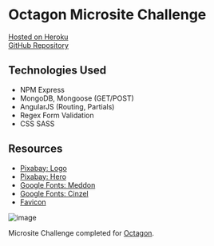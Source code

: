 # Octagon Microsite Challenge

[Hosted on Heroku](https://octogon-challenge.herokuapp.com/)<br>
[GitHub Repository](https://github.com/cwithac/octagon_challenge)

## Technologies Used

- NPM Express
- MongoDB, Mongoose (GET/POST)
- AngularJS (Routing, Partials)
- Regex Form Validation
- CSS SASS

## Resources

- [Pixabay: Logo](https://pixabay.com/photo-320868/)
- [Pixabay: Hero](https://pixabay.com/photo-1642970/)
- [Google Fonts: Meddon](https://fonts.google.com/specimen/Meddon)
- [Google Fonts: Cinzel](https://fonts.google.com/specimen/Cinzel)
- [Favicon](http://www.favicon.cc/?action=icon&file_id=910285)


![image](https://i.imgur.com/4FjZjzw.png)

Microsite Challenge completed for [Octagon](http://www.octagon.com/).
